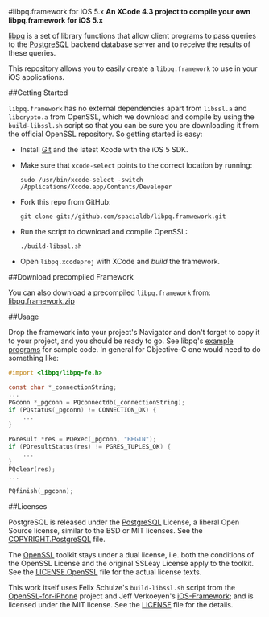 #libpq.framework for iOS 5.x
**An XCode 4.3 project to compile your own libpq.framework for iOS 5.x**

[libpq](http://www.postgresql.org/docs/current/interactive/libpq.html) is a set of library functions that allow client programs to pass queries to the [PostgreSQL](http://www.postgresql.org/) backend database server and to receive the results of these queries.

This repository allows you to easily create a `libpq.framework` to use in your iOS applications.

##Getting Started

`libpq.framework` has no external dependencies apart from `libssl.a` and `libcrypto.a` from OpenSSL, which we download and compile by using the `build-libssl.sh` script so that you can be sure you are downloading it from the official OpenSSL repository. So getting started is easy:

* Install [Git](http://git-scm.com/) and the latest Xcode with the iOS 5 SDK.

* Make sure that `xcode-select` points to the correct location by running:

    `sudo /usr/bin/xcode-select -switch /Applications/Xcode.app/Contents/Developer`

* Fork this repo from GitHub:

    `git clone git://github.com/spacialdb/libpq.framwework.git`

* Run the script to download and compile OpenSSL:

    `./build-libssl.sh`

* Open `libpq.xcodeproj` with XCode and *build* the framework.

##Download precompiled Framework

You can also download a precompiled `libpq.framework` from: [libpq.framework.zip](http://bit.ly/libpq-framework)

##Usage

Drop the framework into your project's Navigator and don't forget to copy it to your project, and you should be ready to go. See libpq's [example programs](http://www.postgresql.org/docs/current/interactive/libpq-example.html) for sample code. In general for Objective-C one would need to do something like:

```Objective-C
#import <libpq/libpq-fe.h>

const char *_connectionString;
...
PGconn *_pgconn = PQconnectdb(_connectionString);
if (PQstatus(_pgconn) != CONNECTION_OK) {
    ...
}

PGresult *res = PQexec(_pgconn, "BEGIN");
if (PQresultStatus(res) != PGRES_TUPLES_OK) {
    ...
}
PQclear(res);
...

PQfinish(_pgconn);
```

##Licenses

PostgreSQL is released under the [PostgreSQL](http://www.opensource.org/licenses/postgresql) License, a liberal Open Source license, similar to the BSD or MIT licenses. See the [COPYRIGHT.PostgreSQL](https://github.com/spacialdb/libpq.framework/blob/master/COPYRIGHT.PostgreSQL) file.

The [OpenSSL](http://www.openssl.org/) toolkit stays under a dual license, i.e. both the conditions of the OpenSSL License and the original SSLeay License apply to the toolkit. See the [LICENSE.OpenSSL](https://github.com/spacialdb/libpq.framework/blob/master/LICENSE.OpenSSL) file for the actual license texts.

This work itself uses Felix Schulze's `build-libssl.sh` script from the [OpenSSL-for-iPhone](https://github.com/x2on/OpenSSL-for-iPhone) project and Jeff Verkoeyen's [iOS-Framework](https://github.com/jverkoey/iOS-Framework); and is licensed under the MIT license. See the [LICENSE](https://github.com/spacialdb/libpq.framework/blob/master/LICENSE) file for the details.

